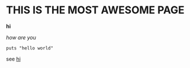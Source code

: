 # THIS IS THE MOST AWESOME PAGE

**hi**

*how are you*

```puts "hello world"```

see [hi](https://www.google.com/search?q=hi&oq=hi&aqs=chrome..69i57j0l5.663j0j7&sourceid=chrome&ie=UTF-8)


